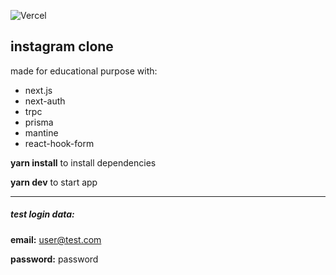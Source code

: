 ![Vercel](http://therealsujitk-vercel-badge.vercel.app/?app=insta-clone)
## instagram clone
made for educational purpose with:
 - next.js
 - next-auth
 - trpc
 - prisma
 - mantine
 - react-hook-form
 
 
 **yarn install** to install dependencies
 
 **yarn dev** to start app
 
 

------------


#####  test login data:
**email:** user@test.com

**password:** password
